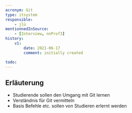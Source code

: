```yaml
---
acronym: Git
type: itsystem
responsible:
    - jlü
mentionnedInSource: 
    - [Interview, nnProf3]
history:
    v1:
        date: 2021-06-17
        comment: initially created

todo:
---
```


## Erläuterung

* Studierende sollen den Umgang mit Git lernen
* Verständnis für Git vermitteln  
* Basis Befehle etc. sollen von Studieren erlernt werden
